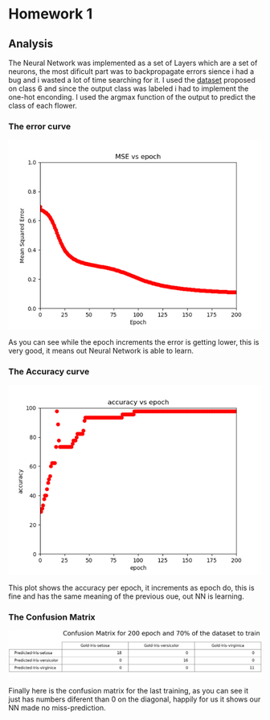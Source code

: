 # Homework 1

## Analysis

The Neural Network was implemented as a set of Layers which are a set of neurons,
the most dificult part was to backpropagate errors sience i had a bug and i wasted a lot of time searching for it.
I used the [dataset](https://archive.ics.uci.edu/ml/datasets/iris)
proposed on class 6 and since the output class was labeled i had to implement the one-hot enconding.
I used the argmax function of the output to predict the class of each flower.

### The error curve
![alt text](https://github.com/Tvallejos/CC5114-NeuralNetworks/blob/master/Excercises/ErrorGraph.png)

As you can see while the epoch increments the error is getting lower, this is very good, it means out Neural Network is able to learn.

### The Accuracy curve

![alt text](https://github.com/Tvallejos/CC5114-NeuralNetworks/blob/master/Excercises/AccuracyGraph.png)


This plot shows the accuracy per epoch, it increments as epoch do, this is fine and has the same meaning of the previous oue, out NN is learning.

### The Confusion Matrix

![alt text](https://github.com/Tvallejos/CC5114-NeuralNetworks/blob/master/Excercises/matplotlib-table.png)

Finally here is the confusion matrix for the last training, as you can see it just has numbers diferent than 0 on the diagonal,
happily for us it shows our NN made no miss-prediction.
